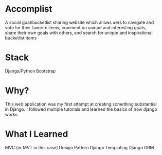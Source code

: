 Accomplist
==========

A social goal/bucketlist sharing website which allows uers to navigate and vote for their favorite items, comment on unique and interesting goals, share their own goals with others, and search for unique and inspirational bucketlist items


Stack
=====

Django/Python
Bootstrap


Why?
====

This web application was my first attempt at creating something substantial in Django. I followed multiple tutorials and learned the basics of how django works.


What I Learned
==============

MVC (or MVT in this case) Design Pattern
Django Templating
Django ORM

